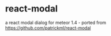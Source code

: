 # react-modal
a react modal dialog for meteor 1.4 - ported from https://github.com/patrickml/react-modal

